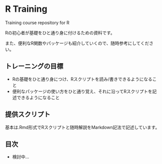 # R Training
Training course repository for R

Rの初心者が基礎をひと通り身に付けるための資料です。

また、便利なR関数やパッケージも紹介していくので、随時参考にしてください。

## トレーニングの目標

* Rの基礎をひと通り身につけ、Rスクリプトを読み/書きできるようになること
* 便利なパッケージの使い方をひと通り覚え、それに沿ってRスクリプトを記述できるようになること

## 提供スクリプト

基本は.Rmd形式でRスクリプトと随時解説をMarkdown記法で記述しています。

## 目次

* 検討中...
